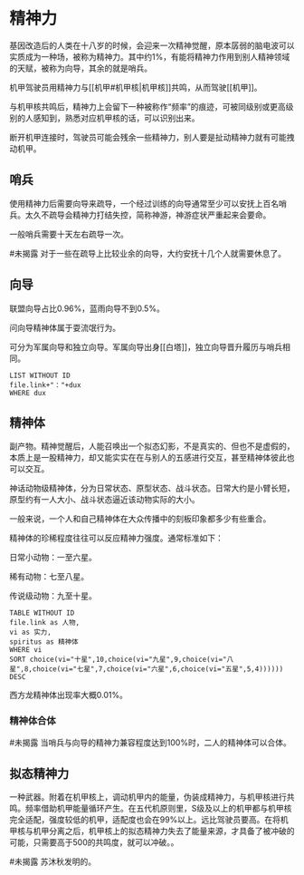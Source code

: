 # 精神力

基因改造后的人类在十八岁的时候，会迎来一次精神觉醒，原本孱弱的脑电波可以实质成为一种场，被称为精神力。其中约1%，有能将精神力作用到别人精神领域的天赋，被称为向导，其余的就是哨兵。

机甲驾驶员用精神力与[[机甲#机甲核|机甲核]]共鸣，从而驾驶[[机甲]]。

与机甲核共鸣后，精神力上会留下一种被称作“频率”的痕迹，可被同级别或更高级别的人感知到，熟悉对应机甲核的话，可以识别出来。

断开机甲连接时，驾驶员可能会残余一些精神力，别人要是扯动精神力就有可能拽动机甲。

## 哨兵

使用精神力后需要向导来疏导，一个经过训练的向导通常至少可以安抚上百名哨兵。太久不疏导会精神力打结失控，简称神游，神游症状严重起来会要命。

一般哨兵需要十天左右疏导一次。

#未揭露 对于一些在疏导上比较业余的向导，大约安抚十几个人就需要休息了。

## 向导

联盟向导占比0.96%，蓝雨向导不到0.5%。

问向导精神体属于耍流氓行为。

可分为军属向导和独立向导。军属向导出身[[白塔]]，独立向导晋升履历与哨兵相同。

```dataview
LIST WITHOUT ID
file.link+"："+dux
WHERE dux
```

## 精神体

副产物。精神觉醒后，人能召唤出一个拟态幻影，不是真实的、但也不是虚假的，本质上是一股精神力，却又能实实在在与别人的五感进行交互，甚至精神体彼此也可以交互。

神话动物级精神体，分为日常状态、原型状态、战斗状态。日常大约是小臂长短，原型约有一人大小、战斗状态逼近该动物实际的大小。

一般来说，一个人和自己精神体在大众传播中的刻板印象都多少有些重合。

精神体的珍稀程度往往可以反应精神力强度。通常标准如下：

日常小动物：一至六星。

稀有动物：七至八星。

传说级动物：九至十星。

```dataview
TABLE WITHOUT ID
file.link as 人物,
vi as 实力,
spiritus as 精神体
WHERE vi
SORT choice(vi="十星",10,choice(vi="九星",9,choice(vi="八星",8,choice(vi="七星",7,choice(vi="六星",6,choice(vi="五星",5,4)))))) DESC
```

西方龙精神体出现率大概0.01%。

### 精神体合体

#未揭露 当哨兵与向导的精神力兼容程度达到100%时，二人的精神体可以合体。

## 拟态精神力

一种武器。附着在机甲核上，调动机甲内的能量，伪装成精神力，与机甲核进行共鸣。频率借助机甲能量循环产生。在五代机原则里，S级及以上的机甲都与机甲核完全适配，强度较低的机甲，适配度也会在99%以上。远比驾驶员要高。在将机甲核与机甲分离之后，机甲核上的拟态精神力失去了能量来源，才具备了被冲破的可能，只需要高于500的共鸣度，就可以冲破。。

#未揭露 苏沐秋发明的。
